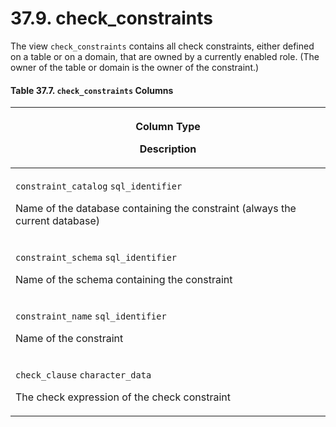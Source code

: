 # 37.9. check\_constraints

The view `check_constraints` contains all check constraints, either defined on a table or on a domain, that are owned by a currently enabled role. (The owner of the table or domain is the owner of the constraint.)

#### **Table 37.7. `check_constraints` Columns**

| <p>Column Type</p><p>Description</p>                                                                                                                  |
| ----------------------------------------------------------------------------------------------------------------------------------------------------- |
| <p><code>constraint_catalog</code> <code>sql_identifier</code></p><p>Name of the database containing the constraint (always the current database)</p> |
| <p><code>constraint_schema</code> <code>sql_identifier</code></p><p>Name of the schema containing the constraint</p>                                  |
| <p><code>constraint_name</code> <code>sql_identifier</code></p><p>Name of the constraint</p>                                                          |
| <p><code>check_clause</code> <code>character_data</code></p><p>The check expression of the check constraint</p>                                       |
